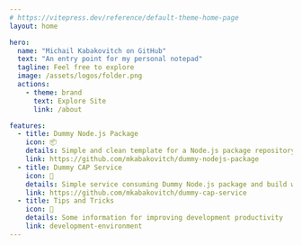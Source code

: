 ```yaml
---
# https://vitepress.dev/reference/default-theme-home-page
layout: home

hero:
  name: "Michail Kabakovitch on GitHub"
  text: "An entry point for my personal notepad"
  tagline: Feel free to explore
  image: /assets/logos/folder.png
  actions:
    - theme: brand
      text: Explore Site
      link: /about

features:
  - title: Dummy Node.js Package
    icon: 📦
    details: Simple and clean template for a Node.js package repository
    link: https://github.com/mkabakovitch/dummy-nodejs-package
  - title: Dummy CAP Service
    icon: 🧰
    details: Simple service consuming Dummy Node.js package and build with CAP
    link: https://github.com/mkabakovitch/dummy-cap-service
  - title: Tips and Tricks
    icon: 🔮
    details: Some information for improving development productivity
    link: development-environment
---
```

